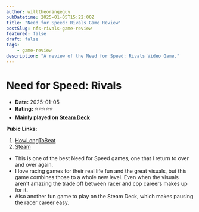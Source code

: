 ```yaml
---
author: willtheorangeguy
pubDatetime: 2025-01-05T15:22:00Z
title: "Need for Speed: Rivals Game Review"
postSlug: nfs-rivals-game-review
featured: false
draft: false
tags:
    - game-review
description: "A review of the Need for Speed: Rivals Video Game."
---
```


# Need for Speed: Rivals

-   **Date:** 2025-01-05
-   **Rating:** ⭐⭐⭐⭐⭐
-   **Mainly played on [Steam Deck](https://store.steampowered.com/steamdeck)**

**Pubic Links:**

1. [HowLongToBeat](https://howlongtobeat.com/game/93948/reviews/u-lcskid/1)
2. [Steam](https://steamcommunity.com/id/lcskid/recommended/1262600?snr=1_5_9__402)

-   This is one of the best Need for Speed games, one that I return to over and over again.
-   I love racing games for their real life fun and the great visuals, but this game combines those to a whole new level. Even when the visuals aren't amazing the trade off between racer and cop careers makes up for it.
-   Also another fun game to play on the Steam Deck, which makes pausing the racer career easy.
